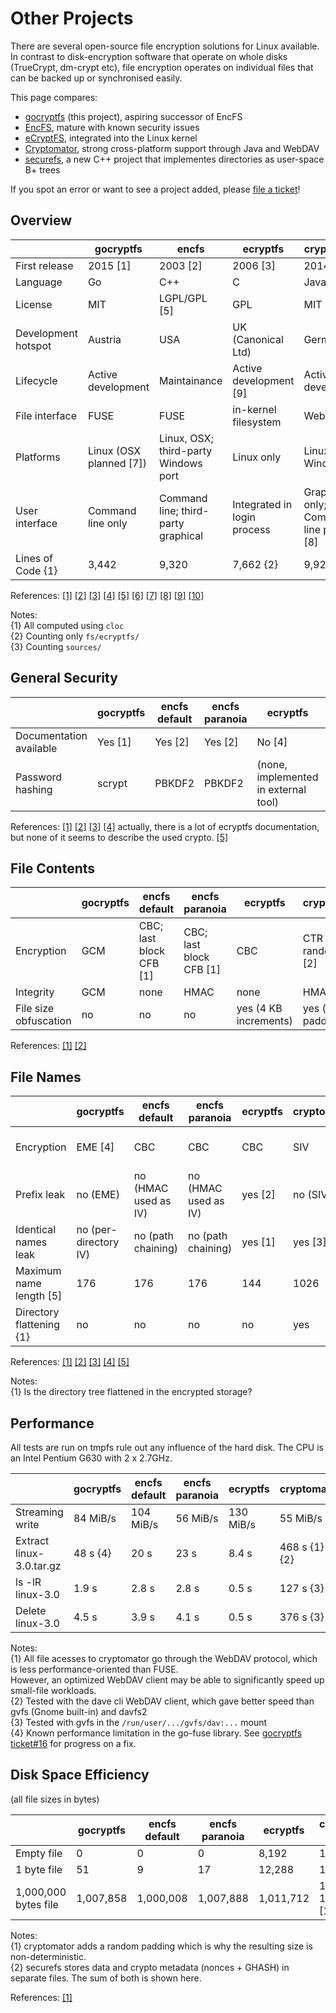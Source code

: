 Other Projects
==============

There are several open-source file encryption solutions for Linux available. In contrast
to disk-encryption software that operate on whole disks (TrueCrypt, dm-crypt etc), file
encryption operates on individual files that can be backed up or synchronised easily.

This page compares:

* [gocryptfs](https://nuetzlich.net/gocryptfs/) (this project), aspiring successor of EncFS
* [EncFS](https://github.com/vgough/encfs), mature with known security issues
* [eCryptFS](http://ecryptfs.org/), integrated into the Linux kernel
* [Cryptomator](https://cryptomator.org/), strong cross-platform support through Java and WebDAV
* [securefs](https://github.com/netheril96/securefs), a new C++ project that implementes directories as user-space B+ trees

If you spot an error or want to see a project added, please
[file a ticket](https://github.com/rfjakob/gocryptfs-website)!

Overview
--------

|                     |        gocryptfs        |                encfs                 |           ecryptfs          |               cryptomator                |      securefs      |
| ------------------- | ----------------------- | ------------------------------------ | --------------------------- | ---------------------------------------- | ------------------ |
| First release       | 2015 [1]                | 2003 [2]                             | 2006 [3]                    | 2014 [4]                                 | 2015 [10]          |
| Language            | Go                      | C++                                  | C                           | Java                                     | C++                |
| License             | MIT                     | LGPL/GPL [5]                         | GPL                         | MIT                                      | MIT                |
| Development hotspot | Austria                 | USA                                  | UK (Canonical Ltd)          | Germany                                  | China              |
| Lifecycle           | Active development      | Maintainance                         | Active development [9]      | Active development                       | Active development |
| File interface      | FUSE                    | FUSE                                 | in-kernel filesystem        | WebDAV                                   | FUSE               |
| Platforms           | Linux (OSX planned [7]) | Linux, OSX; third-party Windows port | Linux only                  | Linux, OSX, Windows                      | Linux, OSX         |
| User interface      | Command line only       | Command line; third-party graphical  | Integrated in login process | Graphical only; Command line planned [8] | Command line only  |
| Lines of Code {1}   | 3,442                   | 9,320                                | 7,662 {2}                    | 9,921                                     | 21,353 {3}         |

References:
[[1]](https://github.com/rfjakob/gocryptfs/releases/tag/v0.1)
[[2]](https://github.com/vgough/encfs/blob/master/ChangeLog#L1442)
[[3]](https://git.kernel.org/cgit/linux/kernel/git/torvalds/linux.git/commit/?id=237fead619984cc48818fe12ee0ceada3f55b012)
[[4]](https://github.com/cryptomator/cryptomator/releases/tag/v0.1.0)
[[5]](https://github.com/vgough/encfs/blob/master/COPYING)
[[6]](https://github.com/cryptomator/cryptomator/tree/master/LICENSES)
[[7]](https://github.com/rfjakob/gocryptfs/issues/15)
[[8]](https://github.com/cryptomator/cryptomator/issues/43)
[[9]](https://git.kernel.org/cgit/linux/kernel/git/torvalds/linux.git/log/fs/ecryptfs)
[[10]](https://github.com/netheril96/securefs/releases/tag/v0.10)

Notes:  
{1} All computed using `cloc`  
{2} Counting only `fs/ecryptfs/`  
{3} Counting `sources/`

General Security
----------------

|                         | gocryptfs | encfs default | encfs paranoia |               ecryptfs               | cryptomator | securefs |
| ----------------------- | --------- | ------------- | -------------- | ------------------------------------ | ----------- | -------- |
| Documentation available | Yes [1]   | Yes [2]       | Yes [2]        | No [4]                               | Yes [3]     | Yes [5]  |
| Password hashing        | scrypt    | PBKDF2        | PBKDF2         | (none, implemented in external tool) | scrypt      | PBKDF2   |


References:
[[1]](security.md)
[[2]](https://github.com/vgough/encfs/blob/master/DESIGN.md)
[[3]](https://cryptomator.org/#security)
[[4]](http://ecryptfs.org/documentation.html) actually, there is a lot of ecryptfs documentation, but none of
it seems to describe the used crypto.
[[5]](https://github.com/netheril96/securefs/blob/master/docs/design.md)


File Contents
-------------

|                       | gocryptfs |      encfs default      |      encfs paranoia     |        ecryptfs       |      cryptomator       | securefs |
| --------------------- | --------- | ----------------------- | ----------------------- | --------------------- | ---------------------- | -------- |
| Encryption            | GCM       | CBC; last block CFB [1] | CBC; last block CFB [1] | CBC                   | CTR with random IV [2] | GCM      |
| Integrity             | GCM       | none                    | HMAC                    | none                  | HMAC                   | GCM      |
| File size obfuscation | no        | no                      | no                      | yes (4 KB increments) | yes (random padding)   | no       |

References:
[[1]](https://github.com/vgough/encfs/issues/9)
[[2]](https://github.com/cryptomator/cryptomator/issues/128#issuecomment-168942517)

File Names
----------

|                          |       gocryptfs       |    encfs default     |    encfs paranoia    | ecryptfs | cryptomator |     securefs    |
| ------------------------ | --------------------- | -------------------- | -------------------- | -------- | ----------- | --------------- |
| Encryption               | EME [4]               | CBC                  | CBC                  | CBC      | SIV         | GCM (B+ dir DB) |
| Prefix leak              | no (EME)              | no (HMAC used as IV) | no (HMAC used as IV) | yes [2]  | no (SIV)    | no (GCM)        |
| Identical names leak     | no (per-directory IV) | no (path chaining)   | no (path chaining)   | yes [1]  | yes [3]     | no (GCM)        |
| Maximum name length [5]  | 176                   | 176                  | 176                  | 144      | 1026        | 255             |
| Directory flattening {1} | no                    | no                   | no                   | no       | yes         | yes             |

References:
[[1]](https://gist.github.com/rfjakob/a04364c55b3ee231078d)
[[2]](https://gist.github.com/rfjakob/61a17bf3c7eb9932d791)
[[3]](https://github.com/cryptomator/cryptomator/issues/128)
[[4]](https://github.com/rfjakob/eme)
[[5]](https://gist.github.com/rfjakob/c70344e2e7a1d765af1f)

Notes:  
{1} Is the directory tree flattened in the encrypted storage?

Performance
-----------

All tests are run on tmpfs rule out any influence of the hard disk.
The CPU is an Intel Pentium G630 with 2 x 2.7GHz.

|                          | gocryptfs | encfs default | encfs paranoia |  ecryptfs |  cryptomator  | securefs |
| ------------------------ | --------- | ------------- | -------------- | --------- | ------------- | -------- |
| Streaming write          | 84 MiB/s  | 104 MiB/s     | 56 MiB/s       | 130 MiB/s | 55 MiB/s      | 60 MiB/s |
| Extract linux-3.0.tar.gz | 48 s {4}  | 20 s          | 23 s           | 8.4 s     | 468 s {1} {2} | 25 s     |
| ls -lR linux-3.0         | 1.9 s     | 2.8 s         | 2.8 s          | 0.5 s     | 127 s {3}     | 4.2 s    |
| Delete linux-3.0         | 4.5 s     | 3.9 s         | 4.1 s          | 0.5 s     | 376 s {3}     | 5.3 s    |


Notes:  
{1} All file acesses to cryptomator go through the WebDAV protocol, which is less performance-oriented than FUSE.  
However, an optimized WebDAV client may be able to significantly speed up small-file workloads.  
{2} Tested with the dave cli WebDAV client, which gave better speed than gvfs (Gnome built-in) and davfs2  
{3} Tested with gvfs in the `/run/user/.../gvfs/dav:...` mount  
{4} Known performance limitation in the go-fuse library. See [gocryptfs ticket#16](https://github.com/rfjakob/gocryptfs/issues/16)
for progress on a fix.


Disk Space Efficiency
---------------------

(all file sizes in bytes)

|                      | gocryptfs | encfs default | encfs paranoia |  ecryptfs |      cryptomator {1}      | securefs {2} |
| -------------------- | --------- | ------------- | -------------- | --------- | ------------------------- | ------------ |
| Empty file           | 0         | 0             | 0              | 8,192     | 104 - 4,231               | 112          |
| 1 byte file          | 51        | 9             | 17             | 12,288    | 104 - 4,231               | 161          |
| 1,000,000 bytes file | 1,007,858 | 1,000,008     | 1,007,888      | 1,011,712 | 1,001,096 - 1,101,192 [1] | 1,011,872    |

Notes:  
{1} cryptomator adds a random padding which is why the resulting size is non-deterministic.  
{2} securefs stores data and crypto metadata (nonces + GHASH) in separate files. The sum of both is shown here.

References:
[[1]](https://github.com/cryptomator/cryptomator/issues/128#issuecomment-169056079)
